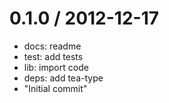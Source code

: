 
0.1.0 / 2012-12-17 
==================

  * docs: readme
  * test: add tests
  * lib: import code
  * deps: add tea-type
  * "Initial commit"
